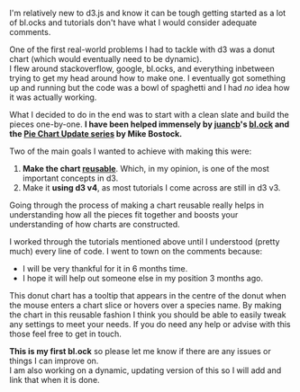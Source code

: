 I'm relatively new to d3.js and know it can be tough getting started as a lot of bl.ocks and tutorials don't have what I would consider adequate comments.  

One of the first real-world problems I had to tackle with d3 was a donut chart (which would eventually need to be dynamic).  
I flew around stackoverflow, google, bl.ocks, and everything inbetween trying to get my head around how to make one. I eventually got something up and running but the code was a bowl of spaghetti and I had *no* idea how it was actually working.  

What I decided to do in the end was to start with a clean slate and build the pieces one-by-one. **I have been helped immensely by [juancb](https://bl.ocks.org/juan-cb)'s [bl.ock](http://bl.ocks.org/juan-cb/1984c7f2b446fffeedde) and the [Pie Chart Update series](https://bl.ocks.org/mbostock/1346395) by Mike Bostock.**  

Two of the main goals I wanted to achieve with making this were:  
  1. **Make the chart [reusable](https://bost.ocks.org/mike/chart/)**. Which, in my opinion, is one of the most important concepts in d3.  
  2. Make it **using d3 v4**, as most tutorials I come across are still in d3 v3.  

Going through the process of making a chart reusable really helps in understanding how all the pieces fit together and boosts your understanding of how charts are constructed.  
  
I worked through the tutorials mentioned above until I understood (pretty much) every line of code. I went to town on the comments because:  
  * I will be very thankful for it in 6 months time.  
  * I hope it will help out someone else in my position 3 months ago.  

This donut chart has a tooltip that appears in the centre of the donut when the mouse enters a chart slice or hovers over a species name. By making the chart in this reusable fashion I think you should be able to easily tweak any settings to meet your needs. If you do need any help or advise with this those feel free to get in touch.  

**This is my first bl.ock** so please let me know if there are any issues or things I can improve on.  
I am also working on a dynamic, updating version of this so I will add and link that when it is done.
